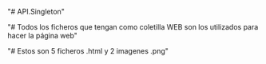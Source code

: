 "# API.Singleton" 

"# Todos los ficheros que tengan como coletilla WEB son los utilizados para hacer la página web" 

"# Estos son 5 ficheros .html y 2 imagenes .png" 
